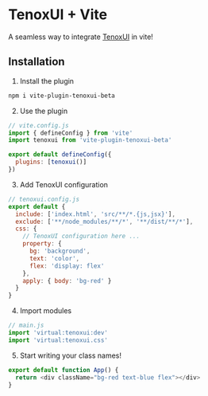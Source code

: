# TenoxUI + Vite

A seamless way to integrate [TenoxUI](https://github.com/tenoxui/tenoxui) in vite!

## Installation

1. Install the plugin

```bash
npm i vite-plugin-tenoxui-beta
```

2. Use the plugin

```javascript
// vite.config.js
import { defineConfig } from 'vite'
import tenoxui from 'vite-plugin-tenoxui-beta'

export default defineConfig({
  plugins: [tenoxui()]
})
```

3. Add TenoxUI configuration

```javascript
// tenoxui.config.js
export default {
  include: ['index.html', 'src/**/*.{js,jsx}'],
  exclude: ['**/node_modules/**/*', '**/dist/**/*'],
  css: {
    // TenoxUI configuration here ...
    property: {
      bg: 'background',
      text: 'color',
      flex: 'display: flex'
    },
    apply: { body: 'bg-red' }
  }
}
```

4. Import modules

```javascript
// main.js
import 'virtual:tenoxui:dev'
import 'virtual:tenoxui.css'
```

5. Start writing your class names!

```javascript
export default function App() {
  return <div className="bg-red text-blue flex"></div>
}
```
